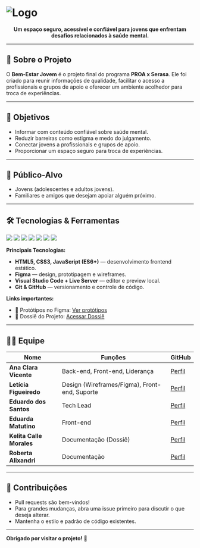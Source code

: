 # ![Logo](/assets/imgs/logo.png)

<p align="center">
  <strong>Um espaço seguro, acessível e confiável para jovens que enfrentam desafios relacionados à saúde mental.</strong>
</p>

---

## 📖 Sobre o Projeto
O **Bem-Estar Jovem** é o projeto final do programa **PROA x Serasa**. Ele foi criado para reunir informações de qualidade, facilitar o acesso a profissionais e grupos de apoio e oferecer um ambiente acolhedor para troca de experiências.

---

## 🎯 Objetivos
- Informar com conteúdo confiável sobre saúde mental.  
- Reduzir barreiras como estigma e medo do julgamento.  
- Conectar jovens a profissionais e grupos de apoio.  
- Proporcionar um espaço seguro para troca de experiências.

---

## 👥 Público-Alvo
- Jovens (adolescentes e adultos jovens).  
- Familiares e amigos que desejam apoiar alguém próximo.

---

## 🛠️ Tecnologias & Ferramentas

<p align="left">
  <img src="https://img.shields.io/badge/HTML5-E44D26?style=for-the-badge&logo=html5&logoColor=fff" />
  <img src="https://img.shields.io/badge/CSS3-264DE4?style=for-the-badge&logo=css3&logoColor=fff" />
  <img src="https://img.shields.io/badge/JavaScript-F7DF1E?style=for-the-badge&logo=javascript&logoColor=000" />
  <img src="https://img.shields.io/badge/Figma-F24E1E?style=for-the-badge&logo=figma&logoColor=fff" />
  <img src="https://img.shields.io/badge/VS%20Code-007ACC?style=for-the-badge&logo=visual-studio-code&logoColor=fff" />
  <img src="https://img.shields.io/badge/Git-000000?style=for-the-badge&logo=git&logoColor=F05032" />
  <img src="https://img.shields.io/badge/GitHub-181717?style=for-the-badge&logo=github&logoColor=fff" />
</p>

**Principais Tecnologias:**  
- **HTML5, CSS3, JavaScript (ES6+)** — desenvolvimento frontend estático.  
- **Figma** — design, prototipagem e wireframes.  
- **Visual Studio Code + Live Server** — editor e preview local.  
- **Git & GitHub** — versionamento e controle de código.

**Links importantes:**  
- 🎨 Protótipos no Figma: [Ver protótipos](https://www.figma.com/design/E3bhDPWzbTP0ggrlYNDuU3/Bem-Estar-Jovem---prot%C3%B3tipos?m=auto&t=DTrrYOWzXj7DLPHe-6)  
- 📖 Dossiê do Projeto: [Acessar Dossiê](https://heyzine.com/flip-book/3b723cbc14.html)

---

## 👩‍💻 Equipe

| Nome                        | Funções                                        | GitHub                                            |
|-----------------------------|------------------------------------------------|---------------------------------------------------|
| **Ana Clara Vicente**       | Back-end, Front-end, Liderança                 | [Perfil](https://github.com/Nickcaos10)           |
| **Letícia Figueiredo**      | Design (Wireframes/Figma), Front-end, Suporte  | [Perfil](https://github.com/leticiahfs)           |
| **Eduardo dos Santos**      | Tech Lead                                      | [Perfil](https://github.com/duzonho)              |
| **Eduarda Matutino**        | Front-end                                      | [Perfil](https://github.com/Eduarda-Matutino)     |
| **Kelita Calle Morales**    | Documentação (Dossiê)                          | [Perfil](https://github.com/kelita555)            |
| **Roberta Alixandri**       | Documentação                                   | [Perfil](https://github.com/Robertaalix)          |

---

## 🤝 Contribuições
- Pull requests são bem-vindos!
- Para grandes mudanças, abra uma issue primeiro para discutir o que deseja alterar.
- Mantenha o estilo e padrão de código existentes.

---
**Obrigado por visitar o projeto!** 🙌